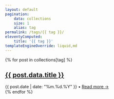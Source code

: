 ```yaml
---
layout: default
pagination:
    data: collections
    size: 1
    alias: tag
permalink: /tags/{{ tag }}/
eleventyComputed:
    title: '{{ tag }}'
templateEngineOverride: liquid,md
---
```


{% for post in collections[tag] %}
<div class="mb-8 border-b border-gray-200 pb-4 dark:border-gray-700">
  <a class="no-underline" href="{{ post.url }}">
    <h2
      class="m-0 text-xl font-black leading-tight tracking-normal dark:text-gray-200 md:text-2xl"
    >
      {{ post.data.title }}
    </h2>
  </a>
  <div class="h-14 flex items-center text-sm">
    <span>{{ post.date | date: "%m.%d.%Y" }}</span>
    <span class="mx-1">•</span>
    <a class="flex-none font-normal no-underline" href="{{ post.url }}">Read more &rarr;</a>
  </div>
</div>
{% endfor %}
